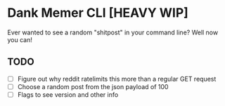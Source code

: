 # Dank Memer CLI [HEAVY WIP]
Ever wanted to see a random "shitpost" in your command line? Well now you can!

## TODO
- [ ] Figure out why reddit ratelimits this more than a regular GET request
- [ ] Choose a random post from the json payload of 100
- [ ] Flags to see version and other info
